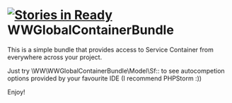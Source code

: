 [![Stories in Ready](https://badge.waffle.io/wolfwolker/WWGlobalContainerBundle.png?label=ready&title=Ready)](https://waffle.io/wolfwolker/WWGlobalContainerBundle)
WWGlobalContainerBundle
=======================

This is a simple bundle that provides access to Service Container from everywhere across your project.

Just try \WW\WWGlobalContainerBundle\Model\Sf:: to see autocompetion options provided by your favourite IDE (I recommend PHPStorm :))

Enjoy!
